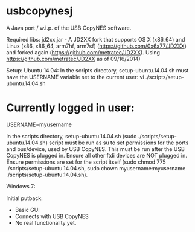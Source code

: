 usbcopynesj
===========

A Java port / w.i.p. of the USB CopyNES software.

Required libs:
jd2xx.jar - A JD2XX fork that supports OS X (x86_64) and Linux (x86, x86_64, arm7hf, arm7sf) (https://github.com/0x6a77/JD2XX) and forked again (https://github.com/metratec/JD2XX). Using https://github.com/metratec/JD2XX as of 09/16/2014)

Setup:
Ubuntu 14.04:
In the scripts directory, setup-ubuntu.14.04.sh must have the USERNAME variable set to the current user:
vi ./scripts/setup-ubuntu.14.04.sh

# Currently logged in user:
USERNAME=myusername

In the scripts directory, setup-ubuntu.14.04.sh (sudo ./scripts/setup-ubuntu.14.04.sh) script must be run as su to set permissions for the ports and bus/device, used by USB CopyNES. This must be run after the USB CopyNES is plugged in. Ensure all other ftdi devices are NOT plugged in. Ensure permissions are set for the script itself (sudo chmod 775 ./scripts/setup-ubuntu.14.04.sh, sudo chown myusername:myusername ./scripts/setup-ubuntu.14.04.sh).

Windows 7:


Initial putback:
- Basic GUI
- Connects with USB CopyNES
- No real functionality yet.
